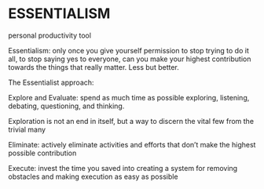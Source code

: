 # ESSENTIALISM
personal productivity tool

Essentialism: only once you give yourself permission to stop trying to do it all, to stop saying yes to everyone, can you make your highest contribution towards the things that really matter. Less but better.


The Essentialist approach:

Explore and Evaluate: spend as much time as possible exploring, listening, debating, questioning, and thinking.

Exploration is not an end in itself, but a way to discern the vital few from the trivial many


Eliminate: actively eliminate activities and efforts that don’t make the highest possible contribution


Execute: invest the time you saved into creating a system for removing obstacles and making execution as easy as possible
